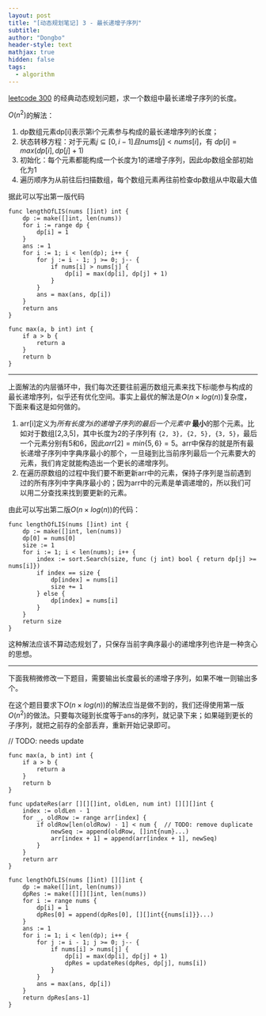 ```yaml
---
layout: post
title: "[动态规划笔记] 3 - 最长递增子序列"
subtitle: 
author: "Dongbo"
header-style: text
mathjax: true
hidden: false
tags:
  - algorithm
---
```


[leetcode 300][1] 的经典动态规划问题，求一个数组中最长递增子序列的长度。

$O(n^2)$的解法：

1. dp数组元素dp\[i]表示第i个元素参与构成的最长递增序列的长度；
2. 状态转移方程：对于元素$j \subseteq [0, i-1] 且 nums[j] < nums[i]$，有 $dp[i] = max(dp[i], dp[j] + 1)$
3. 初始化：每个元素都能构成一个长度为1的递增子序列，因此dp数组全部初始化为1
4. 遍历顺序为从前往后扫描数组，每个数组元素再往前检查dp数组从中取最大值

据此可以写出第一版代码

```
func lengthOfLIS(nums []int) int {
    dp := make([]int, len(nums))
    for i := range dp {
        dp[i] = 1
    }
    ans := 1
    for i := 1; i < len(dp); i++ {
        for j := i - 1; j >= 0; j-- {
            if nums[i] > nums[j] {
                dp[i] = max(dp[i], dp[j] + 1)
            }
        }
        ans = max(ans, dp[i])
    }
    return ans
}

func max(a, b int) int {
    if a > b {
        return a
    }
    return b
}
```
--------

上面解法的内层循环中，我们每次还要往前遍历数组元素来找下标i能参与构成的最长递增序列，似乎还有优化空间。事实上最优的解法是$O(n×log(n))$复杂度，下面来看这是如何做的。

1. arr\[i]定义为*所有长度为i的递增子序列的最后一个元素中* **最小**的那个元素。比如对于数组\[2,3,5]，其中长度为2的子序列有 `{2, 3}, {2, 5}, {3, 5}`，最后一个元素分别有5和6，因此$arr[2]=min\{5, 6\} = 5$。arr中保存的就是所有最长递增子序列中字典序最小的那个，一旦碰到比当前序列最后一个元素要大的元素，我们肯定就能构造出一个更长的递增序列。
2. 在遍历原数组的过程中我们要不断更新arr中的元素，保持子序列是当前遇到过的所有序列中字典序最小的；因为arr中的元素是单调递增的，所以我们可以用二分查找来找到要更新的元素。

由此可以写出第二版$O(n×log(n))$的代码：
```
func lengthOfLIS(nums []int) int {
    dp := make([]int, len(nums))
    dp[0] = nums[0]
    size := 1
    for i := 1; i < len(nums); i++ {
        index := sort.Search(size, func (j int) bool { return dp[j] >= nums[i]})
        if index == size {
            dp[index] = nums[i]
            size += 1
        } else {
            dp[index] = nums[i]
        }
    }
    return size
}
```
这种解法应该不算动态规划了，只保存当前字典序最小的递增序列也许是一种贪心的思想。

-------

下面我稍微修改一下题目，需要输出长度最长的递增子序列，如果不唯一则输出多个。

在这个题目要求下$O(n×log(n))$的解法应当是做不到的，我们还得使用第一版$O(n^2)$的做法。只要每次碰到长度等于ans的序列，就记录下来；如果碰到更长的子序列，就把之前存的全部丢弃，重新开始记录即可。



// TODO: needs update 
```
func max(a, b int) int {
    if a > b {
        return a
    }
    return b
}

func updateRes(arr [][][]int, oldLen, num int) [][][]int {
	index := oldLen - 1
	for _, oldRow := range arr[index] {
		if oldRow[len(oldRow) - 1] < num {	// TODO: remove duplicate
			newSeq := append(oldRow, []int{num}...)
			arr[index + 1] = append(arr[index + 1], newSeq)
		}
	}
	return arr
}

func lengthOfLIS(nums []int) [][]int {
	dp := make([]int, len(nums))
	dpRes := make([][][]int, len(nums))
	for i := range nums {
		dp[i] = 1
		dpRes[0] = append(dpRes[0], [][]int{{nums[i]}}...)
	}
	ans := 1
    for i := 1; i < len(dp); i++ {
        for j := i - 1; j >= 0; j-- {
            if nums[i] > nums[j] {
                dp[i] = max(dp[i], dp[j] + 1)
				dpRes = updateRes(dpRes, dp[j], nums[i])
            }
        }
        ans = max(ans, dp[i])
    }
	return dpRes[ans-1]
}


```

[1]: https://leetcode.com/problems/longest-increasing-subsequence/